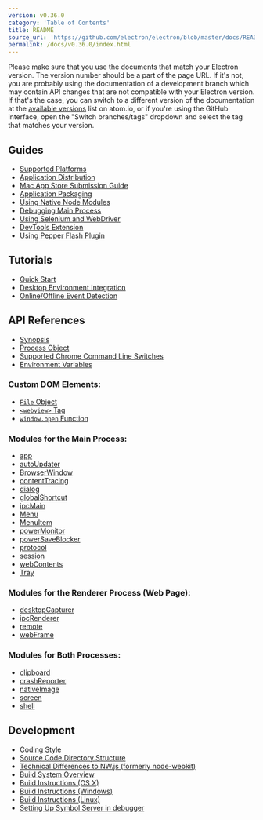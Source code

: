 ```yaml
---
version: v0.36.0
category: 'Table of Contents'
title: README
source_url: 'https://github.com/electron/electron/blob/master/docs/README.md'
permalink: /docs/v0.36.0/index.html
---
```


Please make sure that you use the documents that match your Electron version.
The version number should be a part of the page URL. If it's not, you are
probably using the documentation of a development branch which may contain API
changes that are not compatible with your Electron version. If that's the case,
you can switch to a different version of the documentation at the
[available versions](http://electron.atom.io/docs/) list on atom.io, or if
you're using the GitHub interface, open the "Switch branches/tags" dropdown and
select the tag that matches your version.

## Guides

* [Supported Platforms](tutorial/supported-platforms)
* [Application Distribution](tutorial/application-distribution)
* [Mac App Store Submission Guide](tutorial/mac-app-store-submission-guide)
* [Application Packaging](tutorial/application-packaging)
* [Using Native Node Modules](tutorial/using-native-node-modules)
* [Debugging Main Process](tutorial/debugging-main-process)
* [Using Selenium and WebDriver](tutorial/using-selenium-and-webdriver)
* [DevTools Extension](tutorial/devtools-extension)
* [Using Pepper Flash Plugin](tutorial/using-pepper-flash-plugin)

## Tutorials

* [Quick Start](tutorial/quick-start)
* [Desktop Environment Integration](tutorial/desktop-environment-integration)
* [Online/Offline Event Detection](tutorial/online-offline-events)

## API References

* [Synopsis](api/synopsis)
* [Process Object](api/process)
* [Supported Chrome Command Line Switches](api/chrome-command-line-switches)
* [Environment Variables](api/environment-variables)

### Custom DOM Elements:

* [`File` Object](api/file-object)
* [`<webview>` Tag](api/web-view-tag)
* [`window.open` Function](api/window-open)

### Modules for the Main Process:

* [app](api/app)
* [autoUpdater](api/auto-updater)
* [BrowserWindow](api/browser-window)
* [contentTracing](api/content-tracing)
* [dialog](api/dialog)
* [globalShortcut](api/global-shortcut)
* [ipcMain](api/ipc-main)
* [Menu](api/menu)
* [MenuItem](api/menu-item)
* [powerMonitor](api/power-monitor)
* [powerSaveBlocker](api/power-save-blocker)
* [protocol](api/protocol)
* [session](api/session)
* [webContents](api/web-contents)
* [Tray](api/tray)

### Modules for the Renderer Process (Web Page):

* [desktopCapturer](api/desktop-capturer)
* [ipcRenderer](api/ipc-renderer)
* [remote](api/remote)
* [webFrame](api/web-frame)

### Modules for Both Processes:

* [clipboard](api/clipboard)
* [crashReporter](api/crash-reporter)
* [nativeImage](api/native-image)
* [screen](api/screen)
* [shell](api/shell)

## Development

* [Coding Style](development/coding-style)
* [Source Code Directory Structure](development/source-code-directory-structure)
* [Technical Differences to NW.js (formerly node-webkit)](development/atom-shell-vs-node-webkit)
* [Build System Overview](development/build-system-overview)
* [Build Instructions (OS X)](development/build-instructions-osx)
* [Build Instructions (Windows)](development/build-instructions-windows)
* [Build Instructions (Linux)](development/build-instructions-linux)
* [Setting Up Symbol Server in debugger](development/setting-up-symbol-server)

